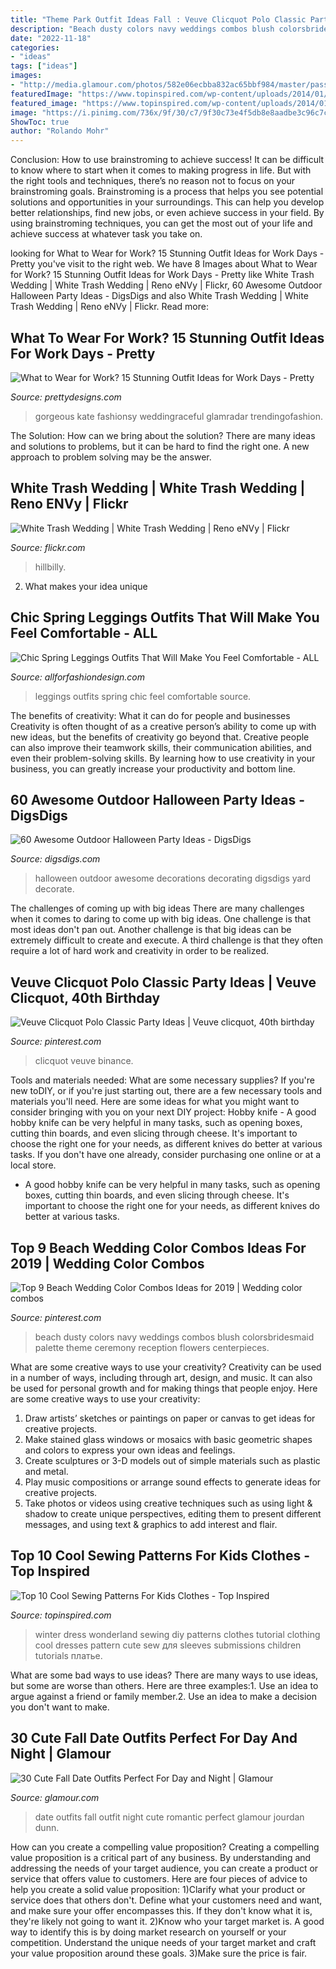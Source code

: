 ```yaml
---
title: "Theme Park Outfit Ideas Fall : Veuve Clicquot Polo Classic Party Ideas"
description: "Beach dusty colors navy weddings combos blush colorsbridesmaid palette theme ceremony reception flowers centerpieces"
date: "2022-11-18"
categories:
- "ideas"
tags: ["ideas"]
images:
- "http://media.glamour.com/photos/582e06ecbba832ac65bbf984/master/pass/jourdan-dunn-romantic-date-outfit.jpg"
featuredImage: "https://www.topinspired.com/wp-content/uploads/2014/01/Winter-Wonderland-Dress.jpg"
featured_image: "https://www.topinspired.com/wp-content/uploads/2014/01/Winter-Wonderland-Dress.jpg"
image: "https://i.pinimg.com/736x/9f/30/c7/9f30c73e4f5db8e8aadbe3c96c7c3e37.jpg"
ShowToc: true
author: "Rolando Mohr"
---
```



Conclusion: How to use brainstroming to achieve success!
It can be difficult to know where to start when it comes to making progress in life. But with the right tools and techniques, there’s no reason not to focus on your brainstroming goals. Brainstroming is a process that helps you see potential solutions and opportunities in your surroundings. This can help you develop better relationships, find new jobs, or even achieve success in your field. By using brainstroming techniques, you can get the most out of your life and achieve success at whatever task you take on.

	

		
looking for What to Wear for Work? 15 Stunning Outfit Ideas for Work Days - Pretty you've visit to the right web. We have 8 Images about What to Wear for Work? 15 Stunning Outfit Ideas for Work Days - Pretty like White Trash Wedding | White Trash Wedding | Reno eNVy | Flickr, 60 Awesome Outdoor Halloween Party Ideas - DigsDigs and also White Trash Wedding | White Trash Wedding | Reno eNVy | Flickr. Read more:
		
    
## What To Wear For Work? 15 Stunning Outfit Ideas For Work Days - Pretty

<img loading=lazy src="http://www.prettydesigns.com/wp-content/uploads/2014/08/Striped-Blouse-with-Black-Pants-for-Work-Days.jpg" onerror="this.onerror=null;this.src='https://tse3.mm.bing.net/th?id=OIP.Yol090UNBtVODVqQ1r299wHaLX&amp;pid=15.1';" alt="What to Wear for Work? 15 Stunning Outfit Ideas for Work Days - Pretty">

_Source: prettydesigns.com_

>gorgeous kate fashionsy weddingraceful glamradar trendingofashion. 

	

The Solution: How can we bring about the solution?
There are many ideas and solutions to problems, but it can be hard to find the right one. A new approach to problem solving may be the answer.

    
## White Trash Wedding | White Trash Wedding | Reno ENVy | Flickr

<img loading=lazy src="https://c1.staticflickr.com/5/4134/4753600262_8be429b5d4_b.jpg" onerror="this.onerror=null;this.src='https://tse1.mm.bing.net/th?id=OIP.JWrLxvGqjeGQ7aBMIklLRgHaJ4&amp;pid=15.1';" alt="White Trash Wedding | White Trash Wedding | Reno eNVy | Flickr">

_Source: flickr.com_

>hillbilly. 

	

2. What makes your idea unique 

    
## Chic Spring Leggings Outfits That Will Make You Feel Comfortable - ALL

<img loading=lazy src="https://allforfashiondesign.com/wp-content/uploads/2018/02/36f8022f2b8c3890a2eaccf397d980a9.jpg" onerror="this.onerror=null;this.src='https://tse2.mm.bing.net/th?id=OIP.7cmyd2qCpwnhbFr3c0I3PAHaPd&amp;pid=15.1';" alt="Chic Spring Leggings Outfits That Will Make You Feel Comfortable - ALL">

_Source: allforfashiondesign.com_

>leggings outfits spring chic feel comfortable source. 

	

The benefits of creativity: What it can do for people and businesses
Creativity is often thought of as a creative person’s ability to come up with new ideas, but the benefits of creativity go beyond that. Creative people can also improve their teamwork skills, their communication abilities, and even their problem-solving skills. By learning how to use creativity in your business, you can greatly increase your productivity and bottom line.

    
## 60 Awesome Outdoor Halloween Party Ideas - DigsDigs

<img loading=lazy src="https://www.digsdigs.com/photos/awesome-outdoor-halloween-party-ideas-2.jpg" onerror="this.onerror=null;this.src='https://tse1.mm.bing.net/th?id=OIP.d4tZd4HQzZANp_vJl-NkggHaJd&amp;pid=15.1';" alt="60 Awesome Outdoor Halloween Party Ideas - DigsDigs">

_Source: digsdigs.com_

>halloween outdoor awesome decorations decorating digsdigs yard decorate. 

	

The challenges of coming up with big ideas
There are many challenges when it comes to daring to come up with big ideas. One challenge is that most ideas don't pan out. Another challenge is that big ideas can be extremely difficult to create and execute. A third challenge is that they often require a lot of hard work and creativity in order to be realized.

    
## Veuve Clicquot Polo Classic Party Ideas | Veuve Clicquot, 40th Birthday

<img loading=lazy src="https://i.pinimg.com/736x/9f/30/c7/9f30c73e4f5db8e8aadbe3c96c7c3e37.jpg" onerror="this.onerror=null;this.src='https://tse2.mm.bing.net/th?id=OIP.ECbPk_oW6ppgLMjVAh7wuAHaJ4&amp;pid=15.1';" alt="Veuve Clicquot Polo Classic Party Ideas | Veuve clicquot, 40th birthday">

_Source: pinterest.com_

>clicquot veuve binance. 

	

Tools and materials needed: What are some necessary supplies?
If you're new toDIY, or if you're just starting out, there are a few necessary tools and materials you'll need. Here are some ideas for what you might want to consider bringing with you on your next DIY project:
Hobby knife - A good hobby knife can be very helpful in many tasks, such as opening boxes, cutting thin boards, and even slicing through cheese. It's important to choose the right one for your needs, as different knives do better at various tasks. If you don't have one already, consider purchasing one online or at a local store.

- A good hobby knife can be very helpful in many tasks, such as opening boxes, cutting thin boards, and even slicing through cheese. It's important to choose the right one for your needs, as different knives do better at various tasks.

    
## Top 9 Beach Wedding Color Combos Ideas For 2019 | Wedding Color Combos

<img loading=lazy src="https://i.pinimg.com/736x/0e/79/44/0e794403a6fb70ede3b9dcbcdd5b442e.jpg" onerror="this.onerror=null;this.src='https://tse2.mm.bing.net/th?id=OIP.K7Bz4IB3Bzy2-PBtTywmcwHaO0&amp;pid=15.1';" alt="Top 9 Beach Wedding Color Combos Ideas for 2019 | Wedding color combos">

_Source: pinterest.com_

>beach dusty colors navy weddings combos blush colorsbridesmaid palette theme ceremony reception flowers centerpieces. 

	

What are some creative ways to use your creativity?
Creativity can be used in a number of ways, including through art, design, and music. It can also be used for personal growth and for making things that people enjoy. Here are some creative ways to use your creativity: 
1. Draw artists’ sketches or paintings on paper or canvas to get ideas for creative projects. 
2. Make stained glass windows or mosaics with basic geometric shapes and colors to express your own ideas and feelings. 
3. Create sculptures or 3-D models out of simple materials such as plastic and metal. 
4. Play music compositions or arrange sound effects to generate ideas for creative projects. 
5. Take photos or videos using creative techniques such as using light & shadow to create unique perspectives, editing them to present different messages, and using text & graphics to add interest and flair.

    
## Top 10 Cool Sewing Patterns For Kids Clothes - Top Inspired

<img loading=lazy src="https://www.topinspired.com/wp-content/uploads/2014/01/Winter-Wonderland-Dress.jpg" onerror="this.onerror=null;this.src='https://tse3.mm.bing.net/th?id=OIP.0wbL5i15fqFTWkTMvnLzZwHaLg&amp;pid=15.1';" alt="Top 10 Cool Sewing Patterns For Kids Clothes - Top Inspired">

_Source: topinspired.com_

>winter dress wonderland sewing diy patterns clothes tutorial clothing cool dresses pattern cute sew для sleeves submissions children tutorials платье. 

	

What are some bad ways to use ideas?
There are many ways to use ideas, but some are worse than others. Here are three examples:1. Use an idea to argue against a friend or family member.2. Use an idea to make a decision you don't want to make.
    
## 30 Cute Fall Date Outfits Perfect For Day And Night | Glamour

<img loading=lazy src="http://media.glamour.com/photos/582e06ecbba832ac65bbf984/master/pass/jourdan-dunn-romantic-date-outfit.jpg" onerror="this.onerror=null;this.src='https://tse3.mm.bing.net/th?id=OIP.6XcEe2Gi556MClYYoXn3QQHaMi&amp;pid=15.1';" alt="30 Cute Fall Date Outfits Perfect For Day and Night | Glamour">

_Source: glamour.com_

>date outfits fall outfit night cute romantic perfect glamour jourdan dunn. 

	

How can you create a compelling value proposition?
Creating a compelling value proposition is a critical part of any business. By understanding and addressing the needs of your target audience, you can create a product or service that offers value to customers. Here are four pieces of advice to help you create a solid value proposition:
1)Clarify what your product or service does that others don't. Define what your customers need and want, and make sure your offer encompasses this. If they don't know what it is, they're likely not going to want it.
2)Know who your target market is. A good way to identify this is by doing market research on yourself or your competition. Understand the unique needs of your target market and craft your value proposition around these goals.
3)Make sure the price is fair.

